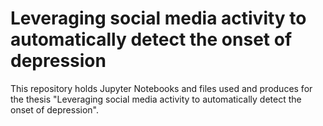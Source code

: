 # Leveraging social media activity to automatically detect the onset of depression

This repository holds Jupyter Notebooks and files used and produces for the thesis "Leveraging social media activity to automatically
detect the onset of depression".
